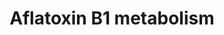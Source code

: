 ---
annotations:
- id: PW:0001366
  parent: classic metabolic pathway
  type: Pathway Ontology
  value: aflatoxin metabolic pathway
- id: PW:0000124
  parent: regulatory pathway
  type: Pathway Ontology
  value: cellular detoxification pathway
authors:
- Mkutmon
description: '''''''Aflatoxins'''''' are naturally occurring [[wikipedia:mycotoxin|mycotoxin]]s
  that are produced by many species of ''''[[wikipedia:Aspergillus|Aspergillus]]'''',
  a [[wikipedia:fungus|fungus]], most notably ''''[[wikipedia:Aspergillus flavus|Aspergillus
  flavus]]'''' and ''''[[wikipedia:Aspergillus parasiticus|Aspergillus parasiticus]]''''.
  After entering the body, aflatoxins are metabolized by the liver to a reactive intermediate,
  aflatoxin M<sub>1</sub>, an [[wikipedia:epoxide|epoxide]]. Aflatoxin B1 is considered
  the most toxic and is produced by both Aspergillus flavus and Aspergillus parasiticus.  Source:
  [[wikipedia:Aflatoxin|Wikipedia]]'
last-edited: 2019-08-16
organisms:
- Bos taurus
redirect_from:
- /index.php/Pathway:WP3247
- /instance/WP3247
- /instance/WP3247_rr105915
revision: r105915
schema-jsonld:
- '@context': https://schema.org/
  '@id': https://wikipathways.github.io/pathways/WP3247.html
  '@type': Dataset
  creator:
    '@type': Organization
    name: WikiPathways
  description: '''''''Aflatoxins'''''' are naturally occurring [[wikipedia:mycotoxin|mycotoxin]]s
    that are produced by many species of ''''[[wikipedia:Aspergillus|Aspergillus]]'''',
    a [[wikipedia:fungus|fungus]], most notably ''''[[wikipedia:Aspergillus flavus|Aspergillus
    flavus]]'''' and ''''[[wikipedia:Aspergillus parasiticus|Aspergillus parasiticus]]''''.
    After entering the body, aflatoxins are metabolized by the liver to a reactive
    intermediate, aflatoxin M<sub>1</sub>, an [[wikipedia:epoxide|epoxide]]. Aflatoxin
    B1 is considered the most toxic and is produced by both Aspergillus flavus and
    Aspergillus parasiticus.  Source: [[wikipedia:Aflatoxin|Wikipedia]]'
  keywords:
  - AKR7A2
  - Aflatoxin B1 exo-8,9-epoxide
  - Aflatoxin B1 exo-8,9-epoxide-GSH
  - Aflatoxin M1
  - Aflatoxin Q1
  - CYP1A2
  - CYP2A13
  - CYP3A4
  - EPHX1
  - aflatoxin B1
  license: CC0
  name: Aflatoxin B1 metabolism
seo: CreativeWork
title: Aflatoxin B1 metabolism
wpid: WP3247
---